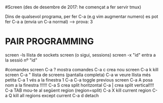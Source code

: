 #Screen
  (des de desembre de 2017: he començat a fer servir tmux)

  Dins de qualsevol programa,
  per fer C-a (e.g vim augmentar numero)
  es pot fer C-a a (envia un C-a normal) --> prova: 3

# PAIR PROGRAMMING
  screen -ls     llista de sockets screen (o sigui, sessions)
  screen -x "id" entra a la sessió nº "id"

#comandes screen
  C-a ?          mostra comandes
  C-a c          crea nou screen
  C-a k          kill screen
  C-a "          llista de screens (pantalla completa)
  C-a w          veure llista més petita
  C-a 1          vés a la finestra 1
  C-a C-a        toggle previous screen
  C-a A          posa nom a la finestra !!!!!!
  C-a S          crea split horitzontal
  C-a |          crea split vertical!!!!
  C-a TAB        mou-te al següent region (region=split)
  C-a X          kill current region
  C-a Q          kill all regions except current
  C-a d          detach
